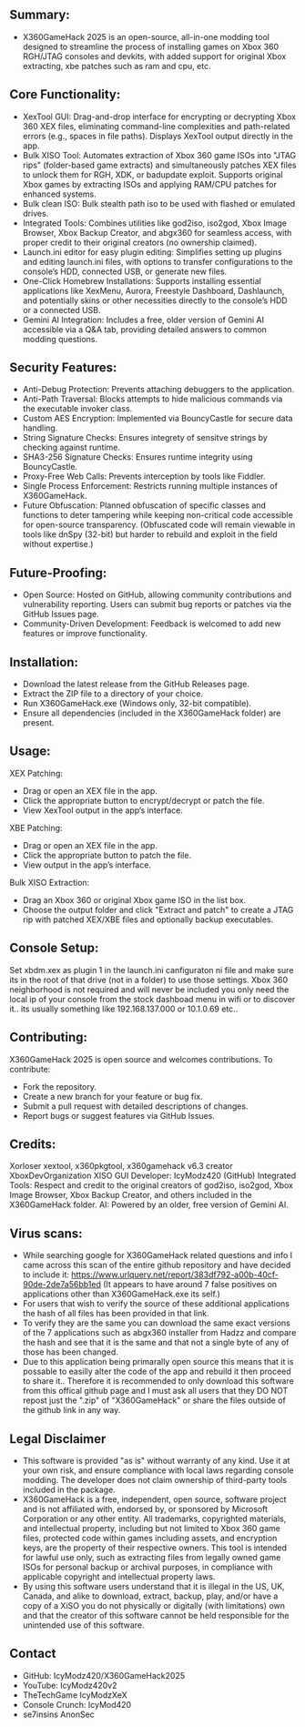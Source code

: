 Summary:
----------------------------------------------------
- X360GameHack 2025 is an open-source, all-in-one modding tool designed to streamline the process of installing games on Xbox 360 RGH/JTAG consoles and devkits, with added support for original Xbox extracting, xbe patches such as ram and cpu, etc.

Core Functionality:
----------------------------------------------------
- XexTool GUI: Drag-and-drop interface for encrypting or decrypting Xbox 360 XEX files, eliminating command-line complexities and path-related errors (e.g., spaces in file paths). Displays XexTool output directly in the app.
- Bulk XISO Tool: Automates extraction of Xbox 360 game ISOs into "JTAG rips" (folder-based game extracts) and simultaneously patches XEX files to unlock them for RGH, XDK, or badupdate exploit. Supports original Xbox games by extracting ISOs and applying RAM/CPU patches for enhanced systems. 
- Bulk clean ISO: Bulk stealth path iso to be used with flashed or emulated drives.
- Integrated Tools: Combines utilities like god2iso, iso2god, Xbox Image Browser, Xbox Backup Creator, and abgx360 for seamless access, with proper credit to their original creators (no ownership claimed).
- Launch.ini editor for easy plugin editing: Simplifies setting up plugins and editing launch.ini files, with options to transfer configurations to the console’s HDD, connected USB, or generate new files.
- One-Click Homebrew Installations: Supports installing essential applications like XexMenu, Aurora, Freestyle Dashboard, Dashlaunch, and potentially skins or other necessities directly to the console’s HDD or a connected USB.
- Gemini AI Integration: Includes a free, older version of Gemini AI accessible via a Q&A tab, providing detailed answers to common modding questions.

Security Features:
----------------------------------------------------
- Anti-Debug Protection: Prevents attaching debuggers to the application.
- Anti-Path Traversal: Blocks attempts to hide malicious commands via the executable invoker class.
- Custom AES Encryption: Implemented via BouncyCastle for secure data handling.
- String Signature Checks: Ensures integrety of sensitve strings by checking against runtime.
- SHA3-256 Signature Checks: Ensures runtime integrity using BouncyCastle.
- Proxy-Free Web Calls: Prevents interception by tools like Fiddler.
- Single Process Enforcement: Restricts running multiple instances of X360GameHack.
- Future Obfuscation: Planned obfuscation of specific classes and functions to deter tampering while keeping non-critical code accessible for open-source transparency. 
(Obfuscated code will remain viewable in tools like dnSpy (32-bit) but harder to rebuild and exploit in the field without expertise.)

Future-Proofing:
----------------------------------------------------
- Open Source: Hosted on GitHub, allowing community contributions and vulnerability reporting. Users can submit bug reports or patches via the GitHub Issues page.
- Community-Driven Development: Feedback is welcomed to add new features or improve functionality.

Installation:
----------------------------------------------------
- Download the latest release from the GitHub Releases page.
- Extract the ZIP file to a directory of your choice.
- Run X360GameHack.exe (Windows only, 32-bit compatible).
- Ensure all dependencies (included in the X360GameHack folder) are present.

Usage:
----------------------------------------------------

XEX Patching:
- Drag or open an XEX file in the app.
- Click the appropriate button to encrypt/decrypt or patch the file.
- View XexTool output in the app’s interface.

XBE Patching:
- Drag or open an XEX file in the app.
- Click the appropriate button to patch the file.
- View output in the app’s interface.

Bulk XISO Extraction:
- Drag an Xbox 360 or original Xbox game ISO in the list box.
- Choose the output folder and click "Extract and patch" to create a JTAG rip with patched XEX/XBE files and optionally backup executables.

Console Setup:
----------------------------------------------------
Set xbdm.xex as plugin 1 in the launch.ini canfiguraton ni file and make sure its in the root of that drive (not in a folder) to use those settings.
Xbox 360 neighborhood is not required and will never be included you only need the local ip of your console from the stock dashboad menu in wifi or to discover it.. its usually something like 192.168.137.000 or 10.1.0.69 etc..

Contributing:
----------------------------------------------------
X360GameHack 2025 is open source and welcomes contributions. To contribute:

- Fork the repository.
- Create a new branch for your feature or bug fix.
- Submit a pull request with detailed descriptions of changes.
- Report bugs or suggest features via GitHub Issues.

Credits:
----------------------------------------------------
Xorloser xextool, x360pkgtool, x360gamehack v6.3 creator
XboxDevOrganization XISO
GUI Developer: IcyModz420 (GitHub)
Integrated Tools: Respect and credit to the original creators of god2iso, iso2god, Xbox Image Browser, Xbox Backup Creator, and others included in the X360GameHack folder.
AI: Powered by an older, free version of Gemini AI.

Virus scans:
----------------------------------------------------
- While searching google for X360GameHack related questions and info I came across this scan of the entire github repository and have decided to include it:
https://www.urlquery.net/report/383df792-a00b-40cf-90de-2de7a56bb1ed 
(It appears to have around 7 false positives on applications other than X360GameHack.exe its self.)
- For users that wish to verify the source of these additional applications the hash of all files has been provided in that link.
- To verify they are the same you can download the same exact versions of the 7 applications such as abgx360 installer from Hadzz and compare the hash and see that it is the same and that not a single byte of any of those has been changed. 
- Due to this application being primarally open source this means that it is possable to easilly alter the code of the app and rebuild it then proceed to share it.. Therefore it is recommended to only download this software from this offical github page and I must ask all users that they DO NOT repost just the ".zip" of "X360GameHack" or share the files outside of the github link in any way.

Legal Disclaimer
----------------------------------------------------
- This software is provided "as is" without warranty of any kind. Use it at your own risk, and ensure compliance with local laws regarding console modding. The developer does not claim ownership of third-party tools included in the package.
- X360GameHack is a free, independent, open source, software project and is not affiliated with, endorsed by, or sponsored by Microsoft Corporation or any other entity. All trademarks, copyrighted materials, and intellectual property, including but not limited to Xbox 360 game files, protected code within games including assets, and encryption keys, are the property of their respective owners. This tool is intended for lawful use only, such as extracting files from legally owned game ISOs for personal backup or archival purposes, in compliance with applicable copyright and intellectual property laws.
- By using this software users understand that it is illegal in the US, UK, Canada, and alike to download, extract, backup, play, and/or have a copy of a XiSO you do not physically or digitally (with limitations) own and that the creator of this software cannot be held responsible for the unintended use of this software.

Contact
----------------------------------------------------
- GitHub: IcyModz420/X360GameHack2025
- YouTube: IcyModz420v2
- TheTechGame IcyModzXeX
- Console Crunch: IcyMod420
- se7insins AnonSec
